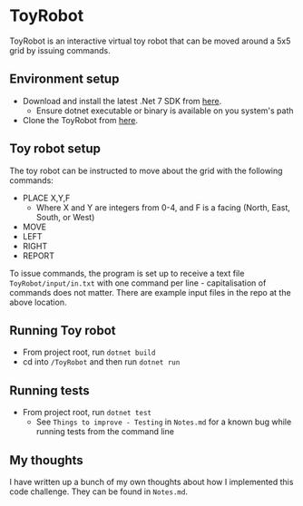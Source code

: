 # ToyRobot

ToyRobot is an interactive virtual toy robot that can be moved around a 5x5 grid by issuing commands.

## Environment setup

- Download and install the latest .Net 7 SDK from [here](https://dotnet.microsoft.com/en-us/download/dotnet/7.0).
  - Ensure dotnet executable or binary is available on you system's path
- Clone the ToyRobot from [here](https://github.com/jbellingham/ToyRobot).

## Toy robot setup

The toy robot can be instructed to move about the grid with the following commands:
- PLACE X,Y,F
  - Where X and Y are integers from 0-4, and F is a facing (North, East, South, or West)
- MOVE
- LEFT
- RIGHT
- REPORT

To issue commands, the program is set up to receive a text file `ToyRobot/input/in.txt` with one command per line - capitalisation of commands does not matter.
There are example input files in the repo at the above location.

## Running Toy robot
- From project root, run `dotnet build`
- cd into `/ToyRobot` and then run `dotnet run`

## Running tests
- From project root, run `dotnet test`
  - See `Things to improve - Testing` in `Notes.md` for a known bug while running tests from the command line

## My thoughts
I have written up a bunch of my own thoughts about how I implemented this code challenge.
They can be found in `Notes.md`.